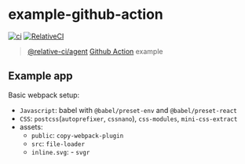 # example-github-action

[![ci](https://github.com/relative-ci/example-github-action/workflows/ci/badge.svg)](https://github.com/relative-ci/example-github-action/actions?query=workflow%3Aci)
[![RelativeCI](https://badges.relative-ci.com/badges/WlBer9l4ubfYdd628kB6?branch=master)](https://app.relative-ci.com/projects/WlBer9l4ubfYdd628kB6)

> [@relative-ci/agent](https://github.com/relative-ci/agent) [Github Action](https://github.com/features/actions) example


## Example app

Basic webpack setup:
- `Javascript`: babel with `@babel/preset-env` and `@babel/preset-react`
- `CSS`: `postcss`(`autoprefixer`, `cssnano`), `css-modules`, `mini-css-extract`
- assets:
  - `public`: `copy-webpack-plugin`
  - `src`: `file-loader`
  - `inline.svg`: - `svgr`
